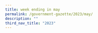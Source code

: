 ```yaml
---
title: week ending in may
permalink: /government-gazette/2023/may/
description: ""
third_nav_title: "2023"
---
```

